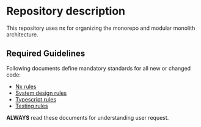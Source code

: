 # Repository description
This repository uses nx for organizing the monorepo and modular monolith architecture.

## Required Guidelines
Following documents define mandatory standards for all new or changed code:
- [Nx rules](./nx-rules.md)
- [System design rules](./system-design-rules.md)
- [Typescript rules](./typescript-rules.md)
- [Testing rules](./testing-rules.md)

**ALWAYS** read these documents for understanding user request.

